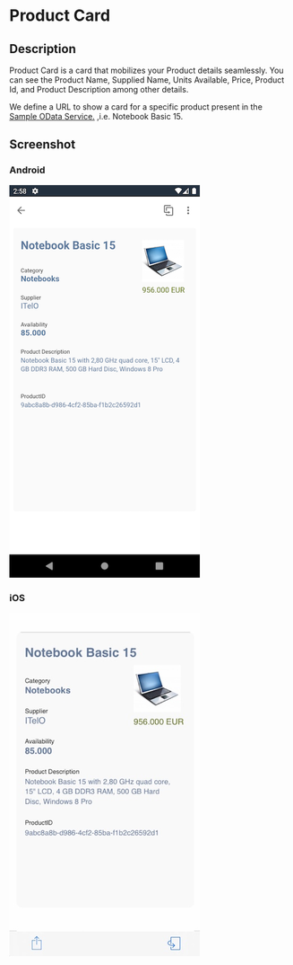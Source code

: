 # Product Card

## Description

Product Card is a card that mobilizes your Product details seamlessly. You can see the Product Name, Supplied Name, Units Available, Price, Product Id, and Product Description among other details.

We define a URL to show a card for a specific product present in the [Sample OData Service.](https://help.sap.com/doc/f53c64b93e5140918d676b927a3cd65b/Cloud/en-US/docs-en/guides/features/backend-connectivity/sample.html) ,i.e. Notebook Basic 15.

## Screenshot

### Android

![Product Card iOS Screenshot](screens/android.png)

### iOS

![Product Card iOS Screenshot](screens/ios.png)
